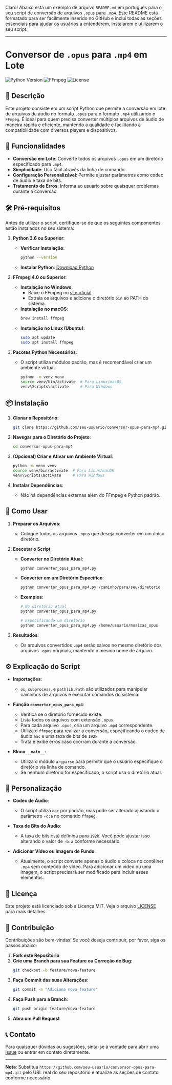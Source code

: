 Claro! Abaixo está um exemplo de arquivo `README.md` em português para o seu script de conversão de arquivos `.opus` para `.mp4`. Este README está formatado para ser facilmente inserido no GitHub e inclui todas as seções essenciais para ajudar os usuários a entenderem, instalarem e utilizarem o seu script.

---

# Conversor de `.opus` para `.mp4` em Lote

![Python Version](https://img.shields.io/badge/Python-3.6%2B-blue)
![FFmpeg](https://img.shields.io/badge/FFmpeg-4.0%2B-red)
![License](https://img.shields.io/badge/License-MIT-green)

## 📄 Descrição

Este projeto consiste em um script Python que permite a conversão em lote de arquivos de áudio no formato `.opus` para o formato `.mp4` utilizando o `FFmpeg`. É ideal para quem precisa converter múltiplos arquivos de áudio de maneira rápida e eficiente, mantendo a qualidade e facilitando a compatibilidade com diversos players e dispositivos.

## 🚀 Funcionalidades

- **Conversão em Lote**: Converte todos os arquivos `.opus` em um diretório especificado para `.mp4`.
- **Simplicidade**: Uso fácil através da linha de comando.
- **Configuração Personalizável**: Permite ajustar parâmetros como codec de áudio e taxa de bits.
- **Tratamento de Erros**: Informa ao usuário sobre quaisquer problemas durante a conversão.

## 🛠️ Pré-requisitos

Antes de utilizar o script, certifique-se de que os seguintes componentes estão instalados no seu sistema:

1. **Python 3.6 ou Superior**:
   - **Verificar Instalação**:
     ```bash
     python --version
     ```
   - **Instalar Python**: [Download Python](https://www.python.org/downloads/)

2. **FFmpeg 4.0 ou Superior**:
   - **Instalação no Windows**:
     - Baixe o FFmpeg no [site oficial](https://ffmpeg.org/download.html).
     - Extraia os arquivos e adicione o diretório `bin` ao PATH do sistema.
   - **Instalação no macOS**:
     ```bash
     brew install ffmpeg
     ```
   - **Instalação no Linux (Ubuntu)**:
     ```bash
     sudo apt update
     sudo apt install ffmpeg
     ```

3. **Pacotes Python Necessários**:
   - O script utiliza módulos padrão, mas é recomendável criar um ambiente virtual:
     ```bash
     python -m venv venv
     source venv/bin/activate  # Para Linux/macOS
     venv\Scripts\activate     # Para Windows
     ```

## 📦 Instalação

1. **Clonar o Repositório**:
   ```bash
   git clone https://github.com/seu-usuario/conversor-opus-para-mp4.git
   ```

2. **Navegar para o Diretório do Projeto**:
   ```bash
   cd conversor-opus-para-mp4
   ```

3. **(Opcional) Criar e Ativar um Ambiente Virtual**:
   ```bash
   python -m venv venv
   source venv/bin/activate  # Para Linux/macOS
   venv\Scripts\activate     # Para Windows
   ```

4. **Instalar Dependências**:
   - Não há dependências externas além do FFmpeg e Python padrão.

## 📝 Como Usar

1. **Preparar os Arquivos**:
   - Coloque todos os arquivos `.opus` que deseja converter em um único diretório.

2. **Executar o Script**:
   - **Converter no Diretório Atual**:
     ```bash
     python converter_opus_para_mp4.py
     ```
   - **Converter em um Diretório Específico**:
     ```bash
     python converter_opus_para_mp4.py /caminho/para/seu/diretorio
     ```

   - **Exemplos**:
     ```bash
     # No diretório atual
     python converter_opus_para_mp4.py

     # Especificando um diretório
     python converter_opus_para_mp4.py /home/usuario/musicas_opus
     ```

3. **Resultados**:
   - Os arquivos convertidos `.mp4` serão salvos no mesmo diretório dos arquivos `.opus` originais, mantendo o mesmo nome de arquivo.

## ⚙️ Explicação do Script

- **Importações**:
  - `os`, `subprocess`, e `pathlib.Path` são utilizados para manipular caminhos de arquivos e executar comandos do sistema.

- **Função `converter_opus_para_mp4`**:
  - Verifica se o diretório fornecido existe.
  - Lista todos os arquivos com extensão `.opus`.
  - Para cada arquivo `.opus`, cria um arquivo `.mp4` correspondente.
  - Utiliza o `ffmpeg` para realizar a conversão, especificando o codec de áudio `aac` e uma taxa de bits de `192k`.
  - Trata e exibe erros caso ocorram durante a conversão.

- **Bloco `__main__`**:
  - Utiliza o módulo `argparse` para permitir que o usuário especifique o diretório via linha de comando.
  - Se nenhum diretório for especificado, o script usa o diretório atual.

## 🧩 Personalização

- **Codec de Áudio**:
  - O script utiliza `aac` por padrão, mas pode ser alterado ajustando o parâmetro `-c:a` no comando `ffmpeg`.

- **Taxa de Bits do Áudio**:
  - A taxa de bits está definida para `192k`. Você pode ajustar isso alterando o valor de `-b:a` conforme necessário.

- **Adicionar Vídeo ou Imagem de Fundo**:
  - Atualmente, o script converte apenas o áudio e coloca no contêiner `.mp4` sem conteúdo de vídeo. Para adicionar um vídeo ou uma imagem, o script precisará ser modificado para incluir esses elementos.

## 📄 Licença

Este projeto está licenciado sob a Licença MIT. Veja o arquivo [LICENSE](LICENSE) para mais detalhes.

## 🤝 Contribuição

Contribuições são bem-vindas! Se você deseja contribuir, por favor, siga os passos abaixo:

1. **Fork este Repositório**
2. **Crie uma Branch para sua Feature ou Correção de Bug**:
   ```bash
   git checkout -b feature/nova-feature
   ```
3. **Faça Commit das suas Alterações**:
   ```bash
   git commit -m "Adiciona nova feature"
   ```
4. **Faça Push para a Branch**:
   ```bash
   git push origin feature/nova-feature
   ```
5. **Abra um Pull Request**

## 📞 Contato

Para quaisquer dúvidas ou sugestões, sinta-se à vontade para abrir uma [Issue](https://github.com/seu-usuario/conversor-opus-para-mp4/issues) ou entrar em contato diretamente.

---

**Nota**: Substitua `https://github.com/seu-usuario/conversor-opus-para-mp4.git` pelo URL real do seu repositório e atualize as seções de contato conforme necessário.

